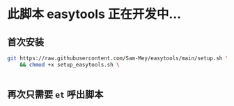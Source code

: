 # 此脚本 easytools 正在开发中...

## 首次安装

```bash
git https://raw.githubusercontent.com/Sam-Mey/easytools/main/setup.sh \
    && chmod +x setup_easytools.sh \
    
```

## 再次只需要 `et` 呼出脚本
